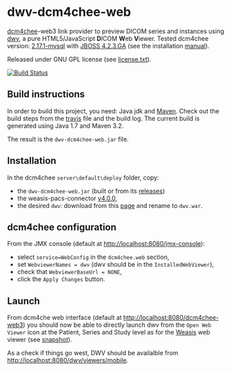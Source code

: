 dwv-dcm4chee-web
================

[dcm4chee](http://www.dcm4che.org/)-web3 link provider to preview DICOM series and instances using [dwv](https://github.com/ivmartel/dwv), a pure HTML5/JavaScript **D**ICOM **W**eb **V**iewer. Tested dcm4chee version: [2.17.1-mysql](http://sourceforge.net/projects/dcm4che/files/dcm4chee/2.17.1/dcm4chee-2.17.1-mysql.zip/download) with [JBOSS 4.2.3.GA](http://sourceforge.net/projects/jboss/files/JBoss/JBoss-4.2.3.GA/jboss-4.2.3.GA.zip/download) (see the installation [manual](http://www.dcm4che.org/confluence/display/ee2/Installation)).

Released under GNU GPL license (see [license.txt](license.txt)). 

[![Build Status](https://travis-ci.org/ivmartel/dwv-dcm4chee-web.svg?branch=master)](https://travis-ci.org/ivmartel/dwv-dcm4chee-web)

Build instructions
------------------
In order to build this project, you need: Java jdk and [Maven](http://maven.apache.org/download.cgi). Check out the build steps from the [travis](https://github.com/ivmartel/dwv-dcm4chee-web/blob/master/.travis.yml) file and the build log. The current build is generated using Java 1.7 and Maven 3.2.

The result is the `dwv-dcm4chee-web.jar` file.

Installation
------------
In the dcm4chee `server\default\deploy` folder, copy:
 * the `dwv-dcm4chee-web.jar` (built or from its [releases](https://github.com/ivmartel/dwv-dcm4chee-web/releases))
 * the weasis-pacs-connector [v4.0.0](http://sourceforge.net/projects/dcm4che/files/Weasis/weasis-pacs-connector/4.0.0/weasis-pacs-connector.war/download),
 * the desired `dwv`: download from this [page](http://ivmartel.github.io/dwv-dcm4chee-web/) and rename to `dwv.war`.

dcm4chee configuration
----------------------
From the JMX console (default at [http://localhost:8080/jmx-console](http://localhost:8080/jmx-console)):
 * select `service=WebConfig` in the `dcm4chee.web` section,
 * set `WebviewerNames = dwv` (dwv should be in the `InstalledWebViewer`),
 * check that `WebviewerBaseUrl = NONE`,
 * click the `Apply Changes` button.

Launch
-------
From dcm4che web interface (default at [http://localhost:8080/dcm4chee-web3](http://localhost:8080/dcm4chee-web3)) you should now be able to directly launch dwv from the `Open Web Viewer` icon at the Patient, Series and Study level as for the [Weasis](http://www.dcm4che.org/confluence/display/WEA/Installing+Weasis+in+DCM4CHEE) web viewer (see [snapshot](https://dcm4che.atlassian.net/wiki/display/WEA/Home?preview=/3670024/3670343/screen1b.png)).

As a check if things go west, DWV should be availalble from [http://localhost:8080/dwv/viewers/mobile](http://localhost:8080/dwv/viewers/mobile).

